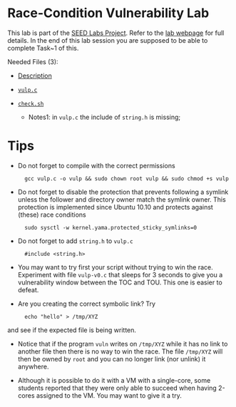 # Race-Condition Vulnerability Lab

This lab is part of the [SEED Labs Project](http://www.cis.syr.edu/~wedu/seed/).
Refer to the [lab webpage](http://www.cis.syr.edu/~wedu/seed/Labs_12.04/Software/Race_Condition/) for full details. In the end of this lab session you are supposed to be able to complete Task~1 of this.

Needed Files (3): 

- [Description](http://www.cis.syr.edu/~wedu/seed/Labs_12.04/Software/Race_Condition/Race_Condition.pdf)
- [`vulp.c`](http://www.cis.syr.edu/~wedu/seed/Labs_12.04/Software/Race_Condition/files/vulp.c)
- [`check.sh`](http://www.cis.syr.edu/~wedu/seed/Labs_12.04/Software/Race_Condition/files/check.sh)

	* Notes1: in `vulp.c` the include of `string.h` is missing; 

# Tips

- Do not forget to compile with the correct permissions

		gcc vulp.c -o vulp && sudo chown root vulp && sudo chmod +s vulp
		
- Do not forget to disable the protection that prevents following a symlink unless the follower and directory owner match the symlink owner. This protection is implemented since Ubuntu 10.10 and protects against (these) race conditions

		sudo sysctl -w kernel.yama.protected_sticky_symlinks=0
		
- Do not forget to add `string.h` to `vulp.c`

		#include <string.h>
		
- You may want to try first your script without trying to win the race. Experiment with file `vulp-v0.c` that sleeps for 3 seconds to give you a vulnerability window between the TOC and TOU. This one is easier to defeat.

- Are you creating the correct symbolic link? Try 

		echo "hello" > /tmp/XYZ

and see if the expected file is being written.

- Notice that if the program `vuln` writes on `/tmp/XYZ` while it has no link to another file then there is no way to win the race. The file `/tmp/XYZ` will then be owned by `root` and you can no longer link (nor unlink) it anywhere.

- Although it is possible to do it with a VM with a single-core, some students reported that they were only able to succeed when having 2-cores assigned to the VM. You may want to give it a try.
